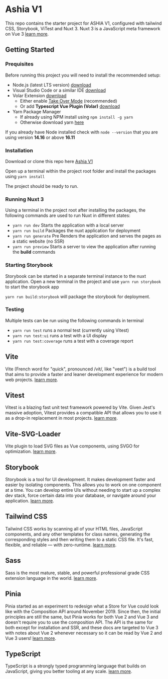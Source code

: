 # Ashia V1 
This repo contains the starter project for ASHIA V1, configured with tailwind CSS, Storybook, ViTest and Nuxt 3. Nuxt 3 is a JavaScript meta framework on Vue 3 [learn more](https://v3.nuxtjs.org/guide/concepts/introduction).

## Getting Started

### Prequisites
Before running this project you will need to install the recommended setup: 

- Node.js (latest LTS version) [download](https://nodejs.org/en/download)
- Visual Studio Code or a similar IDE [download](https://code.visualstudio.com)
- Volar Extension [download](https://marketplace.visualstudio.com/items?itemName=vue.volar)
  - Either enable [Take Over Mode](https://github.com/johnsoncodehk/volar/discussions/471) (recommended)
  - Or add **Typescript Vue Plugin (Volar)** [download](https://marketplace.visualstudio.com/items?itemName=vue.vscode-typescript-vue-plugin)
- Yarn Package Manager
  - If already using NPM install using `npm install -g yarn`
  - Otherwise download yarn [here](https://yarnpkg.com/getting-started/install)

If you already have Node installed check with `node --version` that you are using version **14.16** or above **16.11**

### Installation
Download or clone this repo here [Ashia V1](https://FrogDotNet@dev.azure.com/FrogDotNet/ASHIA/_git/ASHIA)

Open up a terminal within the project root folder and install the packages using `yarn install`

The project should be ready to run.


### Running Nuxt 3
Using a terminal in the project root after installing the packages, the following commands are used to run Nuxt in different states: 

- `yarn run dev` Starts the application with a local server
- `yarn run build` Packages the nuxt application for deployment
- `yarn run generate` Pre Renders the application and serves the pages as a static website (no SSR)
- `yarn run preview` Starts a server to view the application after running the **build** commands

### Starting Storybook
Storybook can be started in a separate terminal instance to the nuxt application. Open a new terminal in the project and use `yarn run storybook` to start the storybook app

`yarn run build:storybook` will package the storybook for deployment.

### Testing
Multiple tests can be run using the following commands in terminal

- `yarn run test` runs a normal test (currently using Vitest)
- `yarn run test:ui` runs a test with a UI display
- `yarn run test:coverage` runs a test with a coverage report

## Vite
Vite (French word for "quick", pronounced /vit/, like "veet") is a build tool that aims to provide a faster and leaner development experience for modern web projects. 
[learn more](https://vitejs.dev/).

## Vitest
Vitest is a blazing fast unit test framework powered by Vite. Given Jest's massive adoption, Vitest provides a compatible API that allows you to use it as a drop-in replacement in most projects. 
[learn more](https://vitest.dev/).

## Vite-SVG-Loader
Vite plugin to load SVG files as Vue components, using SVGO for optimization.
[learn more](https://github.com/jpkleemans/vite-svg-loader).

## Storybook
Storybook is a tool for UI development. It makes development faster and easier by isolating components. This allows you to work on one component at a time. You can develop entire UIs without needing to start up a complex dev stack, force certain data into your database, or navigate around your application. 
[learn more](https://storybook.js.org/docs/vue/get-started/introduction).

## Tailwind CSS
Tailwind CSS works by scanning all of your HTML files, JavaScript components, and any other templates for class names, generating the corresponding styles and then writing them to a static CSS file. It's fast, flexible, and reliable — with zero-runtime. 
[learn more](https://tailwindcss.com).

## Sass
Sass is the most mature, stable, and powerful professional grade CSS extension language in the world. 
[learn more](https://sass-lang.com/).

## Pinia
Pinia started as an experiment to redesign what a Store for Vue could look like with the Composition API around November 2019. Since then, the initial principles are still the same, but Pinia works for both Vue 2 and Vue 3 and doesn't require you to use the composition API. The API is the same for both except for installation and SSR, and these docs are targeted to Vue 3 with notes about Vue 2 whenever necessary so it can be read by Vue 2 and Vue 3 users! 
[learn more](https://pinia.vuejs.org).

## TypeScript
TypeScript is a strongly typed programming language that builds on JavaScript, giving you better tooling at any scale. 
[learn more](https://www.typescriptlang.org/).
